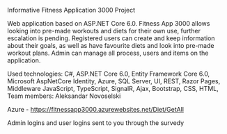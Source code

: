 Informative Fitness Application 3000 Project

Web application based on ASP.NET Core 6.0. Fitness App 3000 allows looking into pre-made workouts and diets for their own use, further escalation is pending. Registered users can create and keep information about their goals, as well as have favourite diets and look into pre-made workout plans. Admin can manage all process, users and items on the application.


Used technologies: C#, ASP.NET Core 6.0, Entity Framework Core 6.0, Microsoft AspNetCore Identity, Azure, SQL Server, UI, REST, Razor Pages, Middleware JavaScript, TypeScript, SignalR, Ajax, Bootstrap, CSS, HTML, 
Team members: Aleksandar Novoselski


Azure - https://fitnessapp3000.azurewebsites.net/Diet/GetAll

Admin logins and user logins sent to you through the survedy
